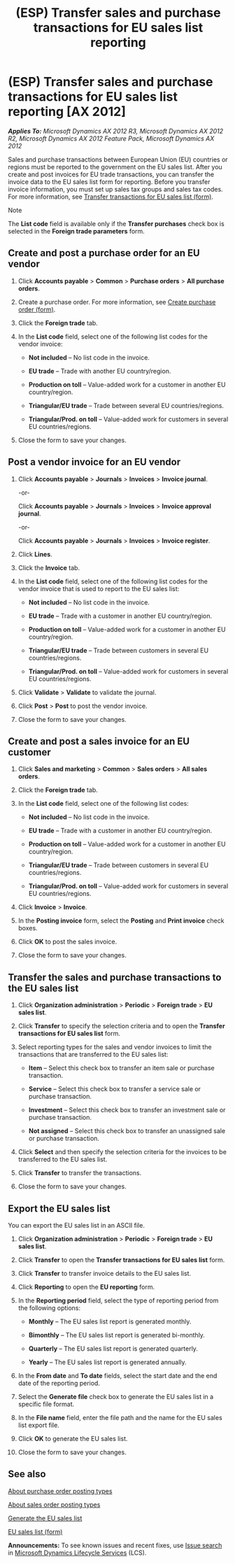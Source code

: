 ﻿---
title: (ESP) Transfer sales and purchase transactions for EU sales list reporting
TOCTitle: (ESP) Transfer sales and purchase transactions for EU sales list reporting
ms:assetid: a5859c8c-6cc8-43c2-9200-f08bad1c766b
ms:mtpsurl: https://technet.microsoft.com/en-us/library/Hh242681(v=AX.60)
ms:contentKeyID: 36058864
ms.date: 04/18/2014
mtps_version: v=AX.60
f1_keywords:
- Spain
- EU sales list
---

# (ESP) Transfer sales and purchase transactions for EU sales list reporting [AX 2012]


_**Applies To:** Microsoft Dynamics AX 2012 R3, Microsoft Dynamics AX 2012 R2, Microsoft Dynamics AX 2012 Feature Pack, Microsoft Dynamics AX 2012_

Sales and purchase transactions between European Union (EU) countries or regions must be reported to the government on the EU sales list. After you create and post invoices for EU trade transactions, you can transfer the invoice data to the EU sales list form for reporting. Before you transfer invoice information, you must set up sales tax groups and sales tax codes. For more information, see [Transfer transactions for EU sales list (form)](https://technet.microsoft.com/en-us/library/aa499405\(v=ax.60\)).


> [!NOTE]
> <P>The <STRONG>List code</STRONG> field is available only if the <STRONG>Transfer purchases</STRONG> check box is selected in the <STRONG>Foreign trade parameters</STRONG> form.</P>



## Create and post a purchase order for an EU vendor

1.  Click **Accounts payable** \> **Common** \> **Purchase orders** \> **All purchase orders**.

2.  Create a purchase order. For more information, see [Create purchase order (form)](https://technet.microsoft.com/en-us/library/aa570189\(v=ax.60\)).

3.  Click the **Foreign trade** tab.

4.  In the **List code** field, select one of the following list codes for the vendor invoice:
    
      - **Not included** – No list code in the invoice.
    
      - **EU trade** – Trade with another EU country/region.
    
      - **Production on toll** – Value-added work for a customer in another EU country/region.
    
      - **Triangular/EU trade** – Trade between several EU countries/regions.
    
      - **Triangular/Prod. on toll** – Value-added work for customers in several EU countries/regions.

5.  Close the form to save your changes.

## Post a vendor invoice for an EU vendor

1.  Click **Accounts payable** \> **Journals** \> **Invoices** \> **Invoice journal**.
    
    \-or-
    
    Click **Accounts payable** \> **Journals** \> **Invoices** \> **Invoice approval journal**.
    
    \-or-
    
    Click **Accounts payable** \> **Journals** \> **Invoices** \> **Invoice register**.

2.  Click **Lines**.

3.  Click the **Invoice** tab.

4.  In the **List code** field, select one of the following list codes for the vendor invoice that is used to report to the EU sales list:
    
      - **Not included** – No list code in the invoice.
    
      - **EU trade** – Trade with a customer in another EU country/region.
    
      - **Production on toll** – Value-added work for a customer in another EU country/region.
    
      - **Triangular/EU trade** – Trade between customers in several EU countries/regions.
    
      - **Triangular/Prod. on toll** – Value-added work for customers in several EU countries/regions.

5.  Click **Validate** \> **Validate** to validate the journal.

6.  Click **Post** \> **Post** to post the vendor invoice.

7.  Close the form to save your changes.

## Create and post a sales invoice for an EU customer

1.  Click **Sales and marketing** \> **Common** \> **Sales orders** \> **All sales orders**.

2.  Click the **Foreign trade** tab.

3.  In the **List code** field, select one of the following list codes:
    
      - **Not included** – No list code in the invoice.
    
      - **EU trade** – Trade with a customer in another EU country/region.
    
      - **Production on toll** – Value-added work for a customer in another EU country/region.
    
      - **Triangular/EU trade** – Trade between customers in several EU countries/regions.
    
      - **Triangular/Prod. on toll** – Value-added work for customers in several EU countries/regions.

4.  Click **Invoice** \> **Invoice**.

5.  In the **Posting invoice** form, select the **Posting** and **Print invoice** check boxes.

6.  Click **OK** to post the sales invoice.

7.  Close the form to save your changes.

## Transfer the sales and purchase transactions to the EU sales list

1.  Click **Organization administration** \> **Periodic** \> **Foreign trade** \> **EU sales list**.

2.  Click **Transfer** to specify the selection criteria and to open the **Transfer transactions for EU sales list** form.

3.  Select reporting types for the sales and vendor invoices to limit the transactions that are transferred to the EU sales list:
    
      - **Item** – Select this check box to transfer an item sale or purchase transaction.
    
      - **Service** – Select this check box to transfer a service sale or purchase transaction.
    
      - **Investment** – Select this check box to transfer an investment sale or purchase transaction.
    
      - **Not assigned** – Select this check box to transfer an unassigned sale or purchase transaction.

4.  Click **Select** and then specify the selection criteria for the invoices to be transferred to the EU sales list.

5.  Click **Transfer** to transfer the transactions.

6.  Close the form to save your changes.

## Export the EU sales list

You can export the EU sales list in an ASCII file.

1.  Click **Organization administration** \> **Periodic** \> **Foreign trade** \> **EU sales list**.

2.  Click **Transfer** to open the **Transfer transactions for EU sales list** form.

3.  Click **Transfer** to transfer invoice details to the EU sales list.

4.  Click **Reporting** to open the **EU reporting** form.

5.  In the **Reporting period** field, select the type of reporting period from the following options:
    
      - **Monthly** – The EU sales list report is generated monthly.
    
      - **Bimonthly** – The EU sales list report is generated bi-monthly.
    
      - **Quarterly** – The EU sales list report is generated quarterly.
    
      - **Yearly** – The EU sales list report is generated annually.

6.  In the **From date** and **To date** fields, select the start date and the end date of the reporting period.

7.  Select the **Generate file** check box to generate the EU sales list in a specific file format.

8.  In the **File name** field, enter the file path and the name for the EU sales list export file.

9.  Click **OK** to generate the EU sales list.

10. Close the form to save your changes.

## See also

[About purchase order posting types](about-purchase-order-posting-types.md)

[About sales order posting types](about-sales-order-posting-types.md)

[Generate the EU sales list](generate-the-eu-sales-list.md)

[EU sales list (form)](https://technet.microsoft.com/en-us/library/aa596355\(v=ax.60\))

  
**Announcements:** To see known issues and recent fixes, use [Issue search](http://go.microsoft.com/fwlink/?linkid=389258) in [Microsoft Dynamics Lifecycle Services](http://go.microsoft.com/fwlink/?linkid=306505) (LCS).

